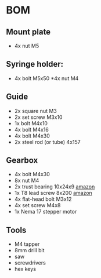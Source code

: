 # BOM

## Mount plate

* 4x nut M5

## Syringe holder:

* 4x bolt M5x50 *4x nut M4

## Guide

* 2x square nut M3
* 2x set screw M3x10
* 1x bolt M4x10
* 4x bolt M4x16
* 4x bolt M4x30 
* 2x steel rod (or tube) 4x157

## Gearbox

* 4x bolt M4x30 
* 8x nut M4 
* 2x trust bearing 10x24x9 [amazon](https://www.amazon.it/gp/product/B07G7YQS48/ref=ppx_yo_dt_b_asin_title_o02_s00?ie=UTF8&psc=1&tag=tv-auto-20) 
* 1x T8 lead screw 8x200 [amazon](https://www.amazon.it/SIENOC-piombo-stampante-motore-passo-passo/dp/B07LDZY8RY/ref=pd_sbs_328_1/259-3516373-8726167?_encoding=UTF8&pd_rd_i=B077MZKFG8&pd_rd_r=6788f39d-3ce7-4854-95e7-6d349e81c3a8&pd_rd_w=OOMLZ&pd_rd_wg=MpGhu&pf_rd_p=b1489bf1-65f3-44a5-bb2c-32fc48932bba&pf_rd_r=2Z90J8C87KN3GQ8JBNBE&refRID=2Z90J8C87KN3GQ8JBNBE&th=1&tag=tv-auto-20) 
* 4x flat-head bolt M3x12 
* 4x set screw M4x8 
* 1x Nema 17 stepper motor

## Tools

* M4 tapper 
* 8mm drill bit 
* saw 
* screwdrivers 
* hex keys
